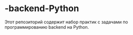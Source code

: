 # -backend-Python
Этот репозиторий содержит набор практик с задачами по программированию backend на Python.
